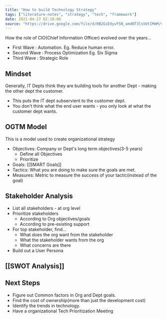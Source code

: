 ```yaml
---
title: "How to build Technology Strategy"
tags: ["literature-notes", "strategy", "tech", "framework"]
date: 2021-04-27 02:10:00
source: "https://drive.google.com/file/d/0B2GiEdyvFSN_amd0T3lsVUtIMmM/view"
---
```


How the role of CIO(Chief Information Officer) evolved over the years...

- First Wave : Automation. Eg. Reduce human error.
- Second Wave : Process Optimization Eg. Six Sigma
- Third Wave : Strategic Role

## Mindset

Generally, IT Depts think they are building tools for another Dept - making the other dept the customer. 
- This puts the IT dept subservient to the customer dept.
- You don't think what the end user wants - you only look at what the customer dept wants.

## OGTM Model 

This is a model used to create organizational strategy

- Objectives: Company or Dept's long term objectives(3-5 years)
	- Define all Objectives
	- Prioritize 
- Goals: [[SMART Goals]]
- Tactics: What you are doing to make sure the goals are met.
- Measures: Metric to measure the success of your tactic(instead of the goal)

## Stakeholder Analysis

- List all stakeholders - at org level
- Prioritize stakeholders
	- According to Org objectives/goals
	- According to pre-existing support
- For top stakeholder, find...
	- What does the org want from the stakeholder
	- What the stakeholder wants from the org
	- What concerns are there
- Build out a User Persona

## [[SWOT Analysis]]

## Next Steps
- Figure out Common factors in Org and Dept goals.
- Find the cost of ownership(more than just the development cost)
- Identify the trends in technology.
- Have a organizational Tech Prioritization Meeting
